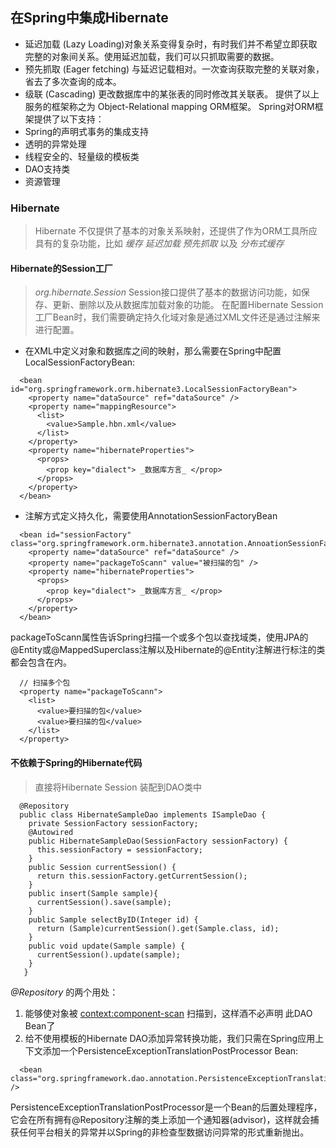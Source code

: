 ## 在Spring中集成Hibernate
  * 延迟加载 (Lazy Loading)对象关系变得复杂时，有时我们并不希望立即获取完整的对象间关系。使用延迟加载，我们可以只抓取需要的数据。
  * 预先抓取 (Eager fetching) 与延迟记载相对。一次查询获取完整的关联对象，省去了多次查询的成本。
  * 级联 (Cascading) 更改数据库中的某张表的同时修改其关联表。
  提供了以上服务的框架称之为 Object-Relational mapping ORM框架。
  Spring对ORM框架提供了以下支持：
  * Spring的声明式事务的集成支持
  * 透明的异常处理
  * 线程安全的、轻量级的模板类
  * DAO支持类
  * 资源管理

### Hibernate
> Hibernate 不仅提供了基本的对象关系映射，还提供了作为ORM工具所应具有的复杂功能，比如 _缓存_ _延迟加载_ _预先抓取_ 以及 _分布式缓存_

#### Hibernate的Session工厂
> _org.hibernate.Session_ Session接口提供了基本的数据访问功能，如保存、更新、删除以及从数据库加载对象的功能。
在配置Hibernate Session工厂Bean时，我们需要确定持久化域对象是通过XML文件还是通过注解来进行配置。
  * 在XML中定义对象和数据库之间的映射，那么需要在Spring中配置LocalSessionFactoryBean:

  ```
    <bean id="org.springframework.orm.hibernate3.LocalSessionFactoryBean">
      <property name="dataSource" ref="dataSource" />
      <property name="mappingResource">
        <list>
          <value>Sample.hbn.xml</value>
        </list>
      </property>
      <property name="hibernateProperties">
        <props>
          <prop key="dialect"> _数据库方言_ </prop>
        </props>
      </property>
    </bean>
  ```

  * 注解方式定义持久化，需要使用AnnotationSessionFactoryBean

  ```
    <bean id="sessionFactory" class="org.springframework.orm.hibernate3.annotation.AnnoationSessionFactoryBean">
      <property name="dataSource" ref="dataSource" />
      <property name="packageToScann" value="被扫描的包" />
      <property name="hibernateProperties">
        <props>
          <prop key="dialect"> _数据库方言_ </prop>
        </props>
      </property>
    </bean>
  ```

  packageToScann属性告诉Spring扫描一个或多个包以查找域类，使用JPA的@Entity或@MappedSuperclass注解以及Hibernate的@Entity注解进行标注的类都会包含在内。

  ```
    // 扫描多个包
    <property name="packageToScann">
      <list>
        <value>要扫描的包</value>
        <value>要扫描的包</value>
      </list>
    </property>
  ```

#### 不依赖于Spring的Hibernate代码
>  直接将Hibernate Session 装配到DAO类中
```
  @Repository
  public class HibernateSampleDao implements ISampleDao {
    private SessionFactory sessionFactory;
    @Autowired
    public HibernateSampleDao(SessionFactory sessionFactory) {
      this.sessionFactory = sessionFactory;
    }
    public Session currentSession() {
      return this.sessionFactory.getCurrentSession();
    }
    public insert(Sample sample){
      currentSession().save(sample);
    }
    public Sample selectByID(Integer id) {
      return (Sample)currentSession().get(Sample.class, id);
    }
    public void update(Sample sample) {
      currentSession().update(sample);
    }
   }
```

  _@Repository_ 的两个用处：
  1. 能够使对象被 <context:component-scan> 扫描到，这样酒不必声明 此DAO Bean了
  2. 给不使用模板的Hibernate DAO添加异常转换功能，我们只需在Spring应用上下文添加一个PersistenceExceptionTranslationPostProcessor Bean:

  ```
    <bean class="org.springframework.dao.annotation.PersistenceExceptionTranslationPostProcessor" />
  ```

  PersistenceExceptionTranslationPostProcessor是一个Bean的后置处理程序，它会在所有拥有@Repository注解的类上添加一个通知器(advisor)，这样就会捕获任何平台相关的异常并以Spring的非检查型数据访问异常的形式重新抛出。
